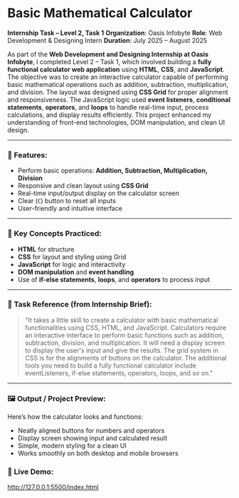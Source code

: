 # Basic Mathematical Calculator


**Internship Task – Level 2, Task 1**
**Organization**: Oasis Infobyte
**Role**: Web Development & Designing Intern
**Duration**: July 2025 – August 2025

As part of the **Web Development and Designing Internship at Oasis Infobyte**, I completed Level 2 – Task 1, which involved building a **fully functional calculator web application** using **HTML**, **CSS**, and **JavaScript**. The objective was to create an interactive calculator capable of performing basic mathematical operations such as addition, subtraction, multiplication, and division. The layout was designed using **CSS Grid** for proper alignment and responsiveness. The JavaScript logic used **event listeners**, **conditional statements**, **operators**, and **loops** to handle real-time input, process calculations, and display results efficiently. This project enhanced my understanding of front-end technologies, DOM manipulation, and clean UI design.

---

### 🔧 Features:

* Perform basic operations: **Addition, Subtraction, Multiplication, Division**
* Responsive and clean layout using **CSS Grid**
* Real-time input/output display on the calculator screen
* Clear (`C`) button to reset all inputs
* User-friendly and intuitive interface

---

### 🧠 Key Concepts Practiced:

* **HTML** for structure
* **CSS** for layout and styling using Grid
* **JavaScript** for logic and interactivity
* **DOM manipulation** and **event handling**
* Use of **if-else statements**, **loops**, and **operators** to process input

---

### 📌 Task Reference (from Internship Brief):

> "It takes a little skill to create a calculator with basic mathematical functionalities using CSS, HTML, and JavaScript. Calculators require an interactive interface to perform basic functions such as addition, subtraction, division, and multiplication. It will need a display screen to display the user's input and give the results. The grid system in CSS is for the alignments of buttons on the calculator. The additional tools you need to build a fully functional calculator include eventListeners, if-else statements, operators, loops, and so on."

---

### 🖼️ Output / Project Preview:

Here’s how the calculator looks and functions:


* Neatly aligned buttons for numbers and operators
* Display screen showing input and calculated result
* Simple, modern styling for a clean UI
* Works smoothly on both desktop and mobile browsers

### 🔗 Live Demo:
http://127.0.0.1:5500/index.html
